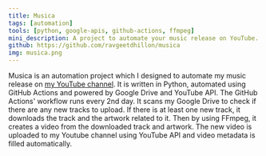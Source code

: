 ```yaml
---
title: Musica
tags: [automation]
tools: [python, google-apis, github-actions, ffmpeg]
mini_description: A project to automate your music release on YouTube.
github: https://github.com/ravgeetdhillon/musica
img: musica.png
---
```


Musica is an automation project which I designed to automate my music release on [my YouTube channel](https://youtube.com/ravdmusic). It is written in Python, automated using GitHub Actions and powered by Google Drive and YouTube API. The GitHub Actions' workflow runs every 2nd day. It scans my Google Drive to check if there are any new tracks to upload. If there is at least one new track, it downloads the track and the artwork related to it. Then by using FFmpeg, it creates a video from the downloaded track and artwork. The new video is uploaded to my Youtube channel using YouTube API and video metadata is filled automatically.

